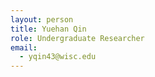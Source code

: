 ```yaml
---
layout: person
title: Yuehan Qin
role: Undergraduate Researcher
email: 
  - yqin43@wisc.edu
---
```


